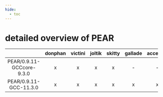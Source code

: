 ```yaml
---
hide:
  - toc
---
```


detailed overview of PEAR
=========================

| |donphan|victini|joltik|skitty|gallade|accelgor|swalot|doduo|
| :---: | :---: | :---: | :---: | :---: | :---: | :---: | :---: | :---: |
|PEAR/0.9.11-GCCcore-9.3.0|x|x|x|x|-|-|x|x|
|PEAR/0.9.11-GCC-11.3.0|x|x|x|x|x|x|x|x|
